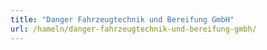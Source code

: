 ```yaml
---
title: "Danger Fahrzeugtechnik und Bereifung GmbH"
url: /hameln/danger-fahrzeugtechnik-und-bereifung-gmbh/
---
```

